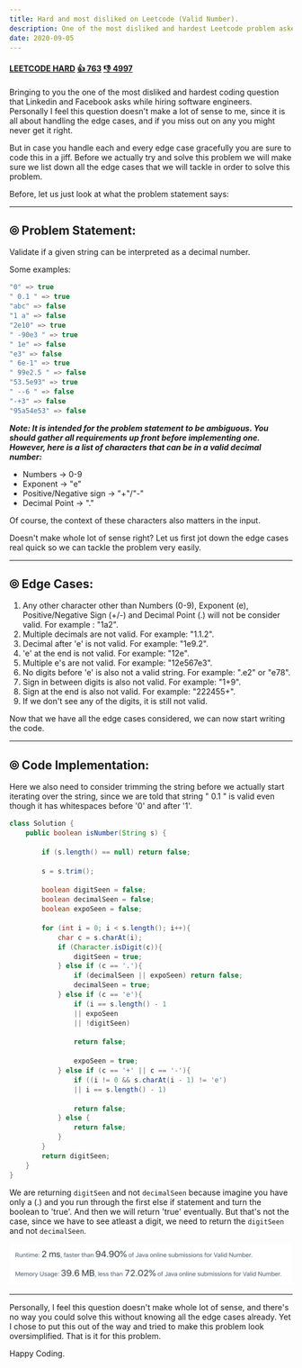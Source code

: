 ```yaml
---
title: Hard and most disliked on Leetcode (Valid Number).
description: One of the most disliked and hardest Leetcode problem asked at LinkedIn and Facebook.
date: 2020-09-05
---
```


#### <ins class='sub-hard'>LEETCODE HARD</ins> <ins class='sub-ins-2'>👍 763</ins> <ins class='sub-ins-2'>👎 4997</ins>

Bringing to you the one of the most disliked and hardest coding question that Linkedin and Facebook asks while hiring software engineers.
Personally I feel this question doesn't make a lot of sense to me, since it is all about handling the edge cases, and if you miss out on any you might never get it right.

But in case you handle each and every edge case gracefully you are sure to code this in a jiff. Before we actually try and solve this problem we will make sure we list down all the edge cases that we will tackle in order to solve this problem.

Before, let us just look at what the problem statement says:

---

## ⦾ Problem Statement:

Validate if a given string can be interpreted as a decimal number.

Some examples:

```java
"0" => true
" 0.1 " => true
"abc" => false
"1 a" => false
"2e10" => true
" -90e3 " => true
" 1e" => false
"e3" => false
" 6e-1" => true
" 99e2.5 " => false
"53.5e93" => true
" --6 " => false
"-+3" => false
"95a54e53" => false
```

**_Note: It is intended for the problem statement to be ambiguous. You should gather all requirements up front before implementing one. However, here is a list of characters that can be in a valid decimal number:_**

- Numbers -> 0-9
- Exponent -> "e"
- Positive/Negative sign -> "+"/"-"
- Decimal Point -> "."

Of course, the context of these characters also matters in the input.

Doesn't make whole lot of sense right? Let us first jot down the edge cases real quick so we can tackle the problem very easily.

---

## ⦾ Edge Cases:

1. Any other character other than Numbers (0-9), Exponent (e), Positive/Negative Sign (+/-) and Decimal Point (.) will not be consider valid. For example : "1a2".
2. Multiple decimals are not valid. For example: "1.1.2".
3. Decimal after 'e' is not valid. For example: "1e9.2".
4. 'e' at the end is not valid. For example: "12e".
5. Multiple e's are not valid. For example: "12e567e3".
6. No digits before 'e' is also not a valid string. For example: ".e2" or "e78".
7. Sign in between digits is also not valid. For example: "1+9".
8. Sign at the end is also not valid. For example: "222455+".
9. If we don't see any of the digits, it is still not valid.

Now that we have all the edge cases considered, we can now start writing the code.

---

## ⦾ Code Implementation:

Here we also need to consider trimming the string before we actually start iterating over the string, since we are told that string " 0.1 " is valid even though it has whitespaces before '0' and after '1'.

```java
class Solution {
    public boolean isNumber(String s) {

        if (s.length() == null) return false;

        s = s.trim();

        boolean digitSeen = false;
        boolean decimalSeen = false;
        boolean expoSeen = false;

        for (int i = 0; i < s.length(); i++){
            char c = s.charAt(i);
            if (Character.isDigit(c)){
                digitSeen = true;
            } else if (c == '.'){
                if (decimalSeen || expoSeen) return false;
                decimalSeen = true;
            } else if (c == 'e'){
                if (i == s.length() - 1
                || expoSeen
                || !digitSeen)

                return false;

                expoSeen = true;
            } else if (c == '+' || c == '-'){
                if ((i != 0 && s.charAt(i - 1) != 'e')
                || i == s.length() - 1)

                return false;
            } else {
                return false;
            }
        }
        return digitSeen;
    }
}
```

We are returning `digitSeen` and not `decimalSeen` because imagine you have only a (.) and you run through the first else if statement and turn the boolean to 'true'. And then we will return 'true' eventually. But that's not the case, since we have to see atleast a digit, we need to return the `digitSeen` and not `decimalSeen`.

![runtime](./assets/runtime.png)

---

Personally, I feel this question doesn't make whole lot of sense, and there's no way you could solve this without knowing all the edge cases already. Yet I chose to put this out of the way and tried to make this problem look oversimplified. That is it for this problem.

Happy Coding.
